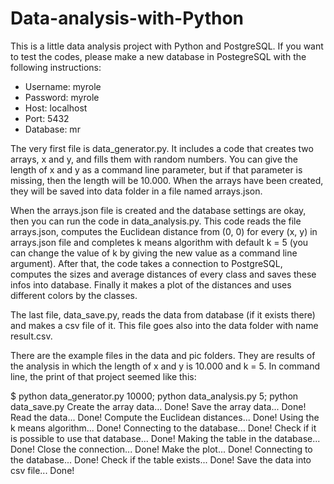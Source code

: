 # Data-analysis-with-Python

This is a little data analysis project with Python and PostgreSQL. If you want to test the codes, please make a new database in PostegreSQL with the following instructions:
- Username: myrole
- Password: myrole
- Host: localhost
- Port: 5432
- Database: mr

The very first file is data_generator.py. It includes a code that creates two arrays, x and y, and fills them with random numbers. You can give the length of x and y as a command line parameter, but if that parameter is missing, then the length will be 10.000. When the arrays have been created, they will be saved into data folder in a file named arrays.json.

When the arrays.json file is created and the database settings are okay, then you can run the code in data_analysis.py. This code reads the file arrays.json, computes the Euclidean distance from (0, 0) for every (x, y) in arrays.json file and completes k means algorithm with default k = 5 (you can change the value of k by giving the new value as a command line argument). After that, the code takes a connection to PostgreSQL, computes the sizes and average distances of every class and saves these infos into database. Finally it makes a plot of the distances and uses different colors by the classes.

The last file, data_save.py, reads the data from database (if it exists there) and makes a csv file of it. This file goes also into the data folder with name result.csv.

There are the example files in the data and pic folders. They are results of the analysis in which the length of x and y is 10.000 and k = 5. In command line, the print of that project seemed like this:

$ python data_generator.py 10000; python data_analysis.py 5; python data_save.py
Create the array data...
Done!
Save the array data...
Done!
Read the data...
Done!
Compute the Euclidean distances...
Done!
Using the k means algorithm...
Done!
Connecting to the database...
Done!
Check if it is possible to use that database...
Done!
Making the table in the database...
Done!
Close the connection...
Done!
Make the plot...
Done!
Connecting to the database...
Done!
Check if the table exists...
Done!
Save the data into csv file...
Done!
